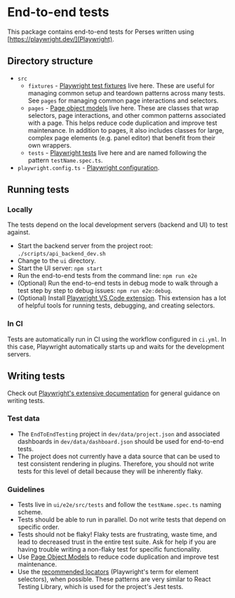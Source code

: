 # End-to-end tests

This package contains end-to-end tests for Perses written using [https://playwright.dev/](Playwright).

## Directory structure

- `src`
  - `fixtures` - [Playwright test fixtures](https://playwright.dev/docs/test-fixtures) live here. These are useful for managing common setup and teardown patterns across many tests. See `pages` for managing common page interactions and selectors.
  - `pages` - [Page object models](https://playwright.dev/docs/pom) live here. These are classes that wrap selectors, page interactions, and other common patterns associated with a page. This helps reduce code duplication and improve test maintenance. In addition to pages, it also includes classes for large, complex page elements (e.g. panel editor) that benefit from their own wrappers.
  - `tests` - [Playwright tests](https://playwright.dev/docs/writing-tests) live here and are named following the pattern `testName.spec.ts`.
- `playwright.config.ts` - [Playwright configuration](https://playwright.dev/docs/test-configuration).

## Running tests

### Locally

The tests depend on the local development servers (backend and UI) to test against.

- Start the backend server from the project root: `./scripts/api_backend_dev.sh`
- Change to the `ui` directory.
- Start the UI server: `npm start`
- Run the end-to-end tests from the command line: `npm run e2e`
- (Optional) Run the end-to-end tests in debug mode to walk through a test step by step to debug issues: `npm run e2e:debug`.
- (Optional) Install [Playwright VS Code extension](https://playwright.dev/docs/getting-started-vscode). This extension has a lot of helpful tools for running tests, debugging, and creating selectors.

### In CI

Tests are automatically run in CI using the workflow configured in `ci.yml`. In this case, Playwright automatically starts up and waits for the development servers.

## Writing tests

Check out [Playwright's extensive documentation](https://playwright.dev/docs/writing-tests) for general guidance on writing tests.

### Test data

- The `EndToEndTesting` project in `dev/data/project.json` and associated dashboards in `dev/data/dashboard.json` should be used for end-to-end tests.
- The project does not currently have a data source that can be used to test consistent rendering in plugins. Therefore, you should not write tests for this level of detail because they will be inherently flaky.

### Guidelines

- Tests live in `ui/e2e/src/tests` and follow the `testName.spec.ts` naming scheme.
- Tests should be able to run in parallel. Do not write tests that depend on specific order.
- Tests should not be flaky! Flaky tests are frustrating, waste time, and lead to decreased trust in the entire test suite. Ask for help if you are having trouble writing a non-flaky test for specific functionality.
- Use [Page Object Models](https://playwright.dev/docs/pom) to reduce code duplication and improve test maintenance.
- Use the [recommended locators](https://playwright.dev/docs/locators#quick-guide) (Playwright's term for element selectors), when possible. These patterns are very similar to React Testing Library, which is used for the project's Jest tests.
